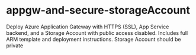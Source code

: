 # appgw-and-secure-storageAccount
Deploy Azure Application Gateway with HTTPS (SSL), App Service backend, and a Storage Account with public access disabled. Includes full ARM template and deployment instructions.
Storage Account should be private